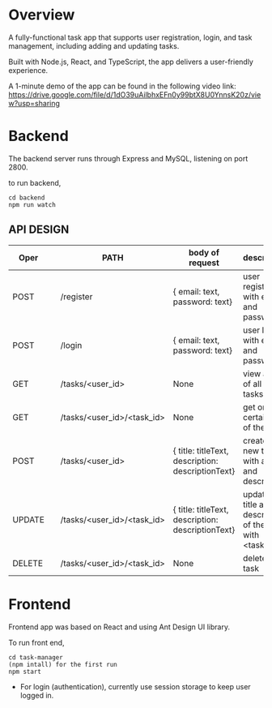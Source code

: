 

# Overview

A fully-functional task app that supports user registration, login, and task management, including adding and updating tasks.

Built with Node.js, React, and TypeScript, the app delivers a user-friendly experience.

A 1-minute demo of the app can be found in the following video link: https://drive.google.com/file/d/1dO39uAilbhxEFn0y99btX8U0YnnsK20z/view?usp=sharing

# Backend

The backend server runs through Express and MySQL, listening on port 2800. 

to run backend,

```
cd backend
npm run watch
```

## API DESIGN

| Oper   |      | PATH                       | body of request                                   | description                                                 |
| ------ | ---- | -------------------------- | ------------------------------------------------- | ----------------------------------------------------------- |
| POST   |      | /register                  | { email: text, password: text}                    | user register with email and password                       |
| POST   |      | /login                     | { email: text, password: text}                    | user login with email and password                          |
| GET    |      | /tasks/<user_id>           | None                                              | view a list of all their tasks.                             |
| GET    |      | /tasks/<user_id>/<task_id> | None                                              | get one certain task of the user                            |
| POST   |      | /tasks/<user_id>           | { title: titleText, description: descriptionText} | create a new task with a title and description              |
| UPDATE |      | /tasks/<user_id>/<task_id> | { title: titleText, description: descriptionText} | update the title and description of the task with <task_id> |
| DELETE |      | /tasks/<user_id>/<task_id> | None                                              | delete a task                                               |

# Frontend

Frontend app was based on React and using Ant Design UI library. 

To run front end,

```
cd task-manager
(npm intall) for the first run
npm start
```

- For login (authentication), currently use session storage to keep user logged in. 

